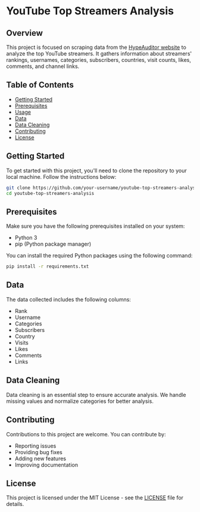 # YouTube Top Streamers Analysis

## Overview

This project is focused on scraping data from the [HypeAuditor website](https://hypeauditor.com/es/top-youtube/) to analyze the top YouTube streamers. It gathers information about streamers' rankings, usernames, categories, subscribers, countries, visit counts, likes, comments, and channel links.

## Table of Contents

- [Getting Started](#getting-started)
- [Prerequisites](#prerequisites)
- [Usage](#usage)
- [Data](#data)
- [Data Cleaning](#data-cleaning)
- [Contributing](#contributing)
- [License](#license)

## Getting Started

To get started with this project, you'll need to clone the repository to your local machine. Follow the instructions below:

```bash
git clone https://github.com/your-username/youtube-top-streamers-analysis.git
cd youtube-top-streamers-analysis
```


## Prerequisites

Make sure you have the following prerequisites installed on your system:

- Python 3
- pip (Python package manager)

You can install the required Python packages using the following command:

```bash
pip install -r requirements.txt
```
## Data

The data collected includes the following columns:

- Rank
- Username
- Categories
- Subscribers
- Country
- Visits
- Likes
- Comments
- Links

## Data Cleaning


Data cleaning is an essential step to ensure accurate analysis. We handle missing values and normalize categories for better analysis.

## Contributing


Contributions to this project are welcome. You can contribute by:

- Reporting issues
- Providing bug fixes
- Adding new features
- Improving documentation

## License


This project is licensed under the MIT License - see the [LICENSE](LICENSE) file for details.


